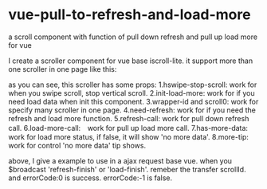 # vue-pull-to-refresh-and-load-more
a scroll component with function of pull down refresh and pull up load more for vue

I create a scroller component for vue base iscroll-lite. it support more than one scroller in one page like this:

<div>
   <scroller :hswipe-stop-scroll="true" :init-load-more="true" :wrapper-id="'wrapper0'" :scroll-id="'scroll0'" :need-refresh="true" :refresh-call="refresh" :load-more-call="loadMore" :has-more-data="alls[0].hasMore" :more-tip="alls[0].list.length>0">
  </scroller>
</div>
<div>
   <scroller :hswipe-stop-scroll="true" :wrapper-id="'wrapper1'" :scroll-id="'scroll1'" :need-refresh="true" :refresh-call="refresh" :load-more-call="loadMore" :has-more-data="alls[1].hasMore" :more-tip="alls[1].list.length>0">      
   </scroller>
</div>

as you can see, this scroller has some props:
1.hswipe-stop-scroll:  work for when you swipe scroll, stop vertical scroll.
2.init-load-more:   work for if you need load data when init this component.
3.wrapper-id and scroll0:  work for specify many scroller in one page.
4.need-refresh:  work for if you need the refresh and load more function.
5.refresh-call:  work for pull down refresh call.
6.load-more-call:　work for pull up load more call.
7.has-more-data:　work for load more status, if false, it will show 'no more data'.
8.more-tip: work for control 'no more data' tip shows.

<script>
import Scroller from './iscroller/ZZScroll.vue'

const PageSize = 20;

export default{
    components: { Scroller},

    data () {
      return {
        nowType: 0,
        alls: [
          { list: [], pageNo: 1, hasMore: true },
          { list: [], pageNo: 1, hasMore: true }
        ]
        
    },

    methods: {
      initList (type, isRefresh, succCall, errCall) {
        succCall = succCall || function(){};
        errCall = errCall || function(){};
        let opt = {}, self = this, temp = this.alls[type];
        if(isRefresh) {
          temp.list.length = 0;   //不使用 =[]; 会出现短暂的空白
          temp.pageNo = 1;
          temp.hasMore = true;
        }
        opt.pageNo = temp.pageNo;
        opt.pageSize = PageSize;
        opt.status = type;
        Http.post('SAAS_H5_GetItemOrderList', opt).then((data) => {
          // setTimeout(function(){
          data = data.body;
          temp.list = temp.list.concat(data.orderList);
          self.storePhone = data.storePhone;        //保存店铺电话
          if( temp.pageNo >= Math.ceil(data.totalCount / PageSize) ){   //判断数据是否加载完全
            temp.hasMore = false;
            succCall(data);
            return;
          }
          temp.pageNo++;
          succCall(data);
        // }, 2000);
        }, () => {
          errCall();
        });
      },

      refresh (scrollId) {
        let self = this;
        let type=scrollId.slice(-1);
        this.initList(type, true, function(){
          self.$broadcast('refresh-finish', {errorCode: 0, scrollId: scrollId});
        }, function(){
          self.$broadcast('refresh-finish', {errorCode: -1, scrollId: scrollId});
        })
      },
      loadMore (scrollId) {
        let self = this;
        let type=scrollId.slice(-1);
        this.initList(type, false, function(){
          self.$broadcast('load-finish', {errorCode: 0, scrollId: scrollId});
        }, function(){
          self.$broadcast('load-finish', {errorCode: -1, scrollId: scrollId});
        })
      }
    }
}
</script>

above, I give a example to use in a ajax request base vue. when you $broadcast 'refresh-finish' or 'load-finish'. remeber the transfer scrollId. and errorCode:0 is success. errorCode:-1 is false.
